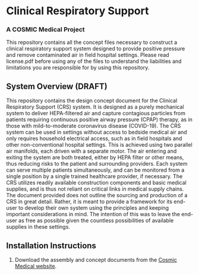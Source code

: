 # Clinical Respiratory Support
### A COSMIC Medical Project

This repository contains all the concept files necessary to construct a clinical respiratory support system designed to provide positive pressure and remove contaminated air in field hospital settings. Please read license.pdf before using any of the files to understand the liabilities and limitations you are responsible for by using this repository.

## System Overview (DRAFT)
This repository contains the design concept document for the Clinical Respiratory Support (CRS) system. It is designed as a purely mechanical system to deliver HEPA-filtered air and capture contagious particles from patients requiring continuous positive airway pressure (CPAP) therapy, as in those with mild-to-moderate coronavirus disease (COVID-19). The CRS system can be used in settings without access to bedside medical air and only requires household electrical access, such as in field hospitals and other non-conventional hospital settings.
This is achieved using two parallel air manifolds, each driven with a separate motor. The air entering and exiting the system are both treated, either by HEPA filter or other means, thus reducing risks to the patient and surrounding providers. Each system can serve multiple patients simultaneously, and can be monitored from a single position by a single trained healthcare provider, if necessary. The CRS utilizes readily available construction components and basic medical supplies, and is thus not reliant on critical links in medical supply chains.
The document provided does not outline the sourcing and production of a CRS in great detail. Rather, it is meant to provide a framework for its end-user to develop their own system using the principles and keeping important considerations in mind. The intention of this was to leave the end-user as free as possible given the countless possibilities of available supplies in these settings.



## Installation Instructions
1. Download the assembly and concept documents from the [Cosmic Medical website](https://cosmicmedical.ca/crs-31819-warnings-and-disclaimers).
